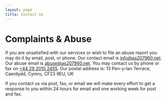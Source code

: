 ```yaml
---
layout: page
title: Contact Us
---
```


# Complaints & Abuse

If you are unsatisfied with our services or wish to file an abuse report you may do it by email, post, or phone.
Our contact email is [info@as207960.net](mailto:info@as207960.net). Our abuse email is [abuse@as207960.net](mailto:abuse@as207960.net). You may contact us by phone or fax on [+44 29 2010 2455](tel:+442920102455).
Our postal address is: 13 Pen-y-lan Terrace, Caerdydd, Cymru, CF23 9EU, UK

If you contact us via post, fax, or email we will make every effort to get a response to you within 24 hours for email and one working week for post and fax.
